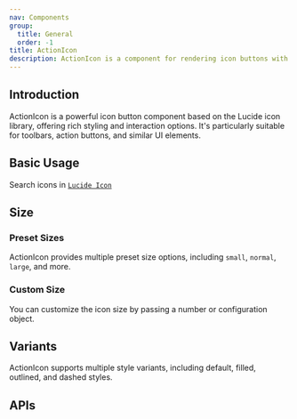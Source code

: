 ```yaml
---
nav: Components
group:
  title: General
  order: -1
title: ActionIcon
description: ActionIcon is a component for rendering icon buttons with background, supporting multiple style variants, sizes, and interaction states
---
```


## Introduction

ActionIcon is a powerful icon button component based on the Lucide icon library, offering rich styling and interaction options. It's particularly suitable for toolbars, action buttons, and similar UI elements.

## Basic Usage

Search icons in [`Lucide Icon`](https://lucide.dev/)

<code src="./demos/index.tsx" nopadding></code>

## Size

### Preset Sizes

ActionIcon provides multiple preset size options, including `small`, `normal`, `large`, and more.

<code src="./demos/Size.tsx" center></code>

### Custom Size

You can customize the icon size by passing a number or configuration object.

<code src="./demos/CustomSize.tsx" nopadding></code>

## Variants

ActionIcon supports multiple style variants, including default, filled, outlined, and dashed styles.

<code src="./demos/Variant.tsx" center></code>

## APIs

<API></API>

